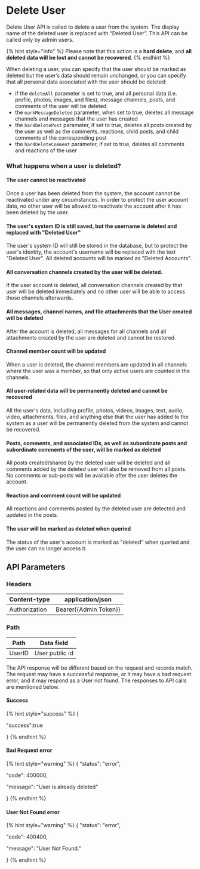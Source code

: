 # Delete User

Delete User API is called to delete a user from the system. The display name of the deleted user is replaced with “Deleted User”. This API can be called only by admin users.

{% hint style="info" %}
Please note that this action is a **hard delete**, and **all deleted data will be lost and cannot be recovered**.
{% endhint %}

When deleting a user, you can specify that the user should be marked as deleted but the user’s data should remain unchanged, or you can specify that all personal data associated with the user should be deleted:

* if the `deleteAll` parameter is set to true, and all personal data (i.e. profile, photos, images, and files), message channels, posts, and comments of the user will be deleted.
* the `markMessageDeleted` parameter, when set to true, deletes all message channels and messages that the user has created
* the `hardDeletePost` parameter, if set to true, deletes all posts created by the user as well as the comments, reactions, child posts, and child comments of the corresponding post
* the `hardDeleteComment` parameter, if set to true, deletes all comments and reactions of the user

### What happens when a user is deleted?

#### **The user cannot be reactivated**

Once a user has been deleted from the system, the account cannot be reactivated under any circumstances. In order to protect the user account data, no other user will be allowed to reactivate the account after it has been deleted by the user.

#### **The user's system ID is still saved, but the username is deleted and replaced with "Deleted User"**

The user's system ID will still be stored in the database, but to protect the user's identity, the account's username will be replaced with the text "Deleted User". All deleted accounts will be marked as "Deleted Accounts".

#### **All conversation channels created by the user will be deleted.**&#x20;

If the user account is deleted, all conversation channels created by that user will be deleted immediately and no other user will be able to access those channels afterwards.

#### **All messages, channel names, and file attachments that the User created will be deleted**

After the account is deleted, all messages for all channels and all attachments created by the user are deleted and cannot be restored.

#### **Channel member count will be updated**&#x20;

When a user is deleted, the channel members are updated in all channels where the user was a member, so that only active users are counted in the channels.

#### **All user-related data will be permanently deleted and cannot be recovered**

All the user's data, including profile, photos, videos, images, text, audio, video, attachments, files, and anything else that the user has added to the system as a user will be permanently deleted from the system and cannot be recovered.

#### Posts, comments, and associated IDs, as well as subordinate posts and subordinate comments of the user, will be marked as deleted

All posts created/shared by the deleted user will be deleted and all comments added by the deleted user will also be removed from all posts. No comments or sub-posts will be available after the user deletes the account.

#### **Reaction and comment count will be updated**&#x20;

All reactions and comments posted by the deleted user are detected and updated in the posts.

#### **The user will be marked as deleted when queried**

The status of the user's account is marked as "deleted" when queried and the user can no longer access it.

## **API Parameters**

### **Headers**

| Content-type  | application/json        |
| ------------- | ----------------------- |
| Authorization | Bearer\{{Admin Token\}} |

### Path

| Path   | Data field     |
| ------ | -------------- |
| UserID | User public id |

The API response will be different based on the request and records match. The request may have a successful response, or it may have a bad request error, and it may respond as a User not found. The responses to API calls are mentioned below.&#x20;

#### Success

{% hint style="success" %}
{

"success":true

}
{% endhint %}

#### Bad Request error

{% hint style="warning" %}
{ "status": "error",&#x20;

"code": 400000,&#x20;

"message": "User is already deleted"&#x20;

}
{% endhint %}

#### User Not Found error

{% hint style="warning" %}
{ "status": "error",&#x20;

"code": 400400,&#x20;

"message": "User Not Found."&#x20;

}
{% endhint %}
